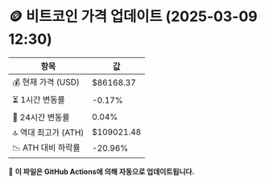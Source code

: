 # 🪙 비트코인 가격 업데이트 (2025-03-09 12:30)

| 항목                | 값 |
|--------------------|----------------|
| 💰 현재 가격 (USD) | $86168.37 |
| ⏳ 1시간 변동률    | -0.17% |
| 📆 24시간 변동률   | 0.04% |
| 🔝 역대 최고가 (ATH) | $109021.48 |
| 📉 ATH 대비 하락률 | -20.96% |

🔄 **이 파일은 GitHub Actions에 의해 자동으로 업데이트됩니다.**
